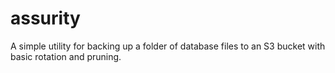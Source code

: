assurity
========

A simple utility for backing up a folder of database files to an S3 bucket with basic rotation and pruning.